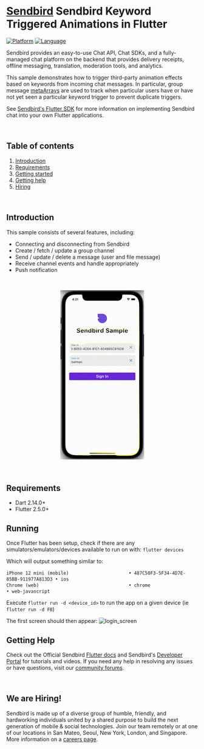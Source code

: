 # [Sendbird](https://sendbird.com) Sendbird Keyword Triggered Animations in Flutter

[![Platform](https://img.shields.io/badge/platform-flutter-blue)](https://flutter.dev/)
[![Language](https://img.shields.io/badge/language-dart-blue)](https://dart.dev/)

Sendbird provides an easy-to-use Chat API, Chat SDKs, and a fully-managed chat platform on the backend that provides delivery receipts, offline messaging, translation, moderation tools, and analytics. 

This sample demonstrates how to trigger third-party animation effects based on keywords from incoming chat messages. In particular, group message [metaArrays](https://sendbird.com/docs/chat/v3/flutter/guides/group-channel-advanced#2-add-extra-data-to-a-message?&utm_source=github&utm_medium=referral&utm_campaign=repo&utm_content=sendbird-confetti-flutter-sample) are used to track when particular users have or have not yet seen a particular keyword trigger to prevent duplicate triggers. 

See [Sendbird's Flutter SDK](https://github.com/sendbird/sendbird-sdk-flutter) for more information on implementing Sendbird chat into your own Flutter applications. 

<br />

## Table of contents

  1. [Introduction](#introduction)
  1. [Requirements](#requirements)
  1. [Getting started](#getting-started)
  1. [Getting help](#getting-help)
  1. [Hiring](#we-are-hiring)

<br />

## Introduction

This sample consists of several features, including:

* Connecting and disconnecting from Sendbird 
* Create / fetch / update a group channel  
* Send / update / delete a message (user and file message)
* Receive channel events and handle appropriately
* Push notification 

<br />

<p align="center">
<img src="repo_assets/sample_ui.gif">
</p>

<br />

## Requirements
- Dart 2.14.0+
- Flutter 2.5.0+


## Running
Once Flutter has been setup, check if there are any simulators/emulators/devices available to run on with:
`flutter devices`

Which will output something similar to:
```
iPhone 12 mini (mobile)                      • 487C50F3-5F34-4D7E-85BB-911977A813D3 • ios
Chrome (web)                                 • chrome                               • web-javascript
```

Execute `flutter run -d <device_id>` to run the app on a given device (ie `flutter run -d FB`)

The first screen should then appear:
![login_screen](https://user-images.githubusercontent.com/83082691/116323395-bd5c8680-a772-11eb-96dd-cd1ebeb59caa.png)


## Getting Help
Check out the Official Sendbird [Flutter docs](https://sendbird.com/docs/chat/v3/flutter/quickstart/send-first-message?&utm_source=github&utm_medium=referral&utm_campaign=repo&utm_content=sendbird-confetti-flutter-sample) and Sendbird's [Developer Portal](https://sendbird.com/developer?&utm_source=github&utm_medium=referral&utm_campaign=repo&utm_content=sendbird-confetti-flutter-sample) for tutorials and videos. If you need any help in resolving any issues or have questions, visit our [community forums](https://community.sendbird.com?&utm_source=github&utm_medium=referral&utm_campaign=repo&utm_content=sendbird-confetti-flutter-sample).

<br />

## We are Hiring!
Sendbird is made up of a diverse group of humble, friendly, and hardworking individuals united by a shared purpose to build the next generation of mobile & social technologies. Join our team remotely or at one of our locations in San Mateo, Seoul, New York, London, and Singapore. More information on a [careers page](https://sendbird.com/careers?&utm_source=github&utm_medium=referral&utm_campaign=repo&utm_content=sendbird-confetti-flutter-sample).